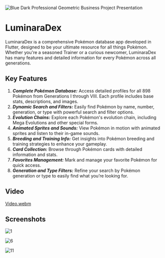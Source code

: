 ![Blue Dark Professional Geometric Business Project Presentation ](https://github.com/user-attachments/assets/fb845d30-9861-4bb3-883c-94f1c645f639)


# LuminaraDex

LuminaraDex is a comprehensive Pokémon database app developed in Flutter, designed to be your ultimate resource for all things Pokémon. Whether you're a seasoned Trainer or a curious newcomer, LuminaraDex has many features and detailed information for every Pokémon across all generations.

## Key Features

1.  ***Complete Pokémon Database:*** Access detailed profiles for all 898 Pokémon from Generations I through VIII. Each profile includes base stats, descriptions, and images.
2.  ***Dynamic Search and Filters:*** Easily find Pokémon by name, number, generation, or type with powerful search and filter options.
3.  ***Evolution Chains:*** Explore each Pokémon's evolution chain, including Mega Evolutions and other special forms.
4.  ***Animated Sprites and Sounds:*** View Pokémon in motion with animated sprites and listen to their in-game sounds.
5.  ***Breeding and Training Info:*** Get insights into Pokémon breeding and training strategies to enhance your gameplay.
6.  ***Card Collection:*** Browse through Pokémon cards with detailed information and stats.
7.  ***Favorites Management:*** Mark and manage your favorite Pokémon for quick access.
8.  ***Generation and Type Filters:*** Refine your search by Pokémon generation or type to easily find what you’re looking for.

## Video

[Video.webm](https://github.com/user-attachments/assets/7a7cc414-eb5c-4132-99dd-a6b414f6de07)

## Screenshots

![1](https://github.com/user-attachments/assets/5b83598b-e061-417f-a2d0-91c2424c976a)


![6](https://github.com/user-attachments/assets/41baa4f2-ef70-4099-96ee-f8b96b561ea7)


![11](https://github.com/user-attachments/assets/a2316b0d-2a40-4fda-a61e-90534af40ff4)


